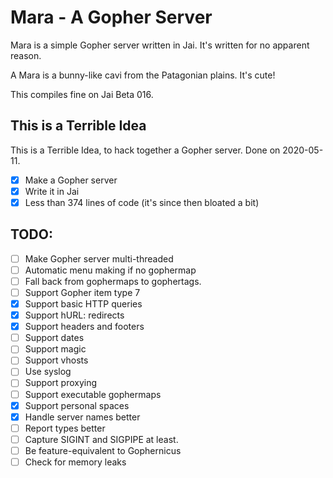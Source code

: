 
# Mara - A Gopher Server

Mara is a simple Gopher server written in Jai. It's written for no apparent
reason.

A Mara is a bunny-like cavi from the Patagonian plains. It's cute!

This compiles fine on Jai Beta 016.


## This is a Terrible Idea

This is a Terrible Idea, to hack together a Gopher server. Done on 2020-05-11.

 - [x] Make a Gopher server
 - [x] Write it in Jai
 - [x] Less than 374 lines of code (it's since then bloated a bit)

## TODO:

 - [ ] Make Gopher server multi-threaded
 - [ ] Automatic menu making if no gophermap
 - [ ] Fall back from gophermaps to gophertags.
 - [ ] Support Gopher item type 7
 - [x] Support basic HTTP queries
 - [x] Support hURL: redirects
 - [x] Support headers and footers
 - [ ] Support dates
 - [ ] Support magic
 - [ ] Support vhosts
 - [ ] Use syslog
 - [ ] Support proxying
 - [ ] Support executable gophermaps
 - [x] Support personal spaces
 - [x] Handle server names better
 - [ ] Report types better
 - [ ] Capture SIGINT and SIGPIPE at least.
 - [ ] Be feature-equivalent to Gophernicus
 - [ ] Check for memory leaks
